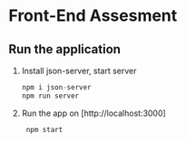 # Front-End Assesment

## Run the application

1. Install json-server, start server
    ```javascript
    npm i json-server    
    npm run server
    ```
2. Run the app on [http://localhost:3000]
   ```javascript
    npm start
    ```
